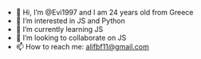 - 👋 Hi, I’m @Evi1997 and I am 24 years old from Greece
- 👀 I’m interested in JS and Python
- 🌱 I’m currently learning JS
- 💞️ I’m looking to collaborate on JS
- 📫 How to reach me: alifbf11@gmail.com
